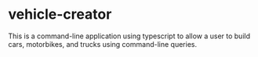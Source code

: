 # vehicle-creator
This is a command-line application using typescript to allow a user to build cars, motorbikes, and trucks using command-line queries.
